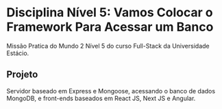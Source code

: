 <h1>Disciplina Nível 5: Vamos Colocar o Framework Para Acessar um Banco</h1>

Missão Pratica do Mundo 2 Nível 5 do curso Full-Stack da Universidade Estácio.

<h2>Projeto</h2>
Servidor baseado em Express e Mongoose, acessando o banco de dados
MongoDB, e front-ends baseados em React JS, Next JS e Angular.
